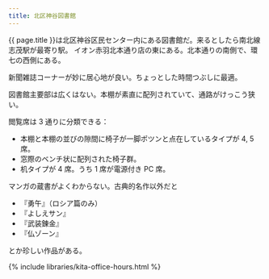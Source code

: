 ```yaml
---
title: 北区神谷図書館
---
```


{{ page.title }}は北区神谷区民センター内にある図書館だ。来るとしたら南北線志茂駅が最寄り駅。
イオン赤羽北本通り店の東にある。北本通りの南側で、環七の西側にある。

新聞雑誌コーナーが妙に居心地が良い。ちょっとした時間つぶしに最適。

図書館主要部は広くはない。本棚が素直に配列されていて、通路がけっこう狭い。

閲覧席は 3 通りに分類できる：

* 本棚と本棚の並びの隙間に椅子が一脚ポツンと点在しているタイプが 4, 5 席。
* 窓際のベンチ状に配列された椅子群。
* 机タイプが 4 席。うち 1 席が電源付き PC 席。

マンガの蔵書がよくわからない。古典的名作以外だと

* 『勇午』（ロシア篇のみ）
* 『よしえサン』
* 『武装錬金』
* 『仏ゾーン』

とか珍しい作品がある。

{% include libraries/kita-office-hours.html %}
